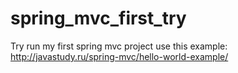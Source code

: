 # spring_mvc_first_try
Try run my first spring mvc project use this example: http://javastudy.ru/spring-mvc/hello-world-example/
